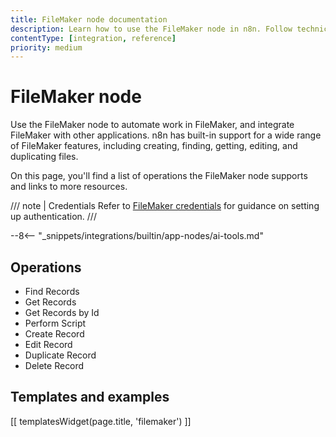 ```yaml
---
title: FileMaker node documentation
description: Learn how to use the FileMaker node in n8n. Follow technical documentation to integrate FileMaker node into your workflows.
contentType: [integration, reference]
priority: medium
---
```


# FileMaker node

Use the FileMaker node to automate work in FileMaker, and integrate FileMaker with other applications. n8n has built-in support for a wide range of FileMaker features, including creating, finding, getting, editing, and duplicating files.

On this page, you'll find a list of operations the FileMaker node supports and links to more resources.

/// note | Credentials
Refer to [FileMaker credentials](/integrations/builtin/credentials/filemaker.md) for guidance on setting up authentication. 
///

--8<-- "_snippets/integrations/builtin/app-nodes/ai-tools.md"

## Operations

- Find Records
- Get Records
- Get Records by Id
- Perform Script
- Create Record
- Edit Record
- Duplicate Record
- Delete Record

## Templates and examples

<!-- see https://www.notion.so/n8n/Pull-in-templates-for-the-integrations-pages-37c716837b804d30a33b47475f6e3780 -->
[[ templatesWidget(page.title, 'filemaker') ]]
